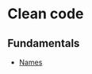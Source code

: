 # Clean code

## Fundamentals

* [Names](https://github.com/rezonanc-nfq/cleancode/tree/slides/fundamentals/names)
